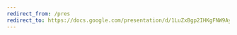 ```yaml
---
redirect_from: /pres
redirect_to: https://docs.google.com/presentation/d/1LuZxBgp2IHKgFNW9Ay_dWwRUM6sTMTRvdYiWOqhwnGY/edit?usp=sharing
---
```

